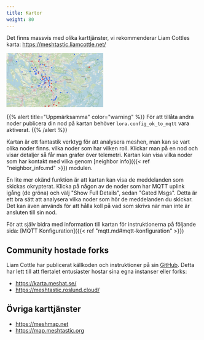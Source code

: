 ```yaml
---
title: Kartor
weight: 80
---
```

Det finns massvis med olika karttjänster, vi rekommenderar Liam Cottles karta:
https://meshtastic.liamcottle.net/

  <a href="https://meshtastic.liamcottle.net/"><img src="/background-map.png" width="50%"></a>

{{% alert title="Uppmärksamma" color="warning" %}}
För att tillåta andra noder publicera din nod på kartan behöver `lora.config_ok_to_mqtt` vara aktiverat.
{{% /alert %}}

Kartan är ett fantastik verktyg för att analysera meshen, man kan se vart olika noder finns. vilka noder som har vilken roll. Klickar man på en nod och visar detaljer så får man grafer över telemetri. Kartan kan visa vilka noder som har kontakt med vilka genom [neighbor info]({{< ref "neighbor_info.md" >}}) modulen.

En lite mer okänd funktion är att kartan kan visa de meddelanden som skickas okrypterat. Klicka på någon av de noder som har MQTT uplink igång (de gröna) och välj "Show Full Details", sedan "Gated Msgs". Detta är ett bra sätt att analysera vilka noder som hör de meddelanden du skickar. Det kan även används för att hålla koll på vad som skrivs när man inte är ansluten till sin nod.

För att själv bidra med information till kartan för instruktionerna på följande sida:
[MQTT Konfiguration]({{< ref "mqtt.md#mqtt-konfiguration" >}})


## Community hostade forks
Liam Cottle har publicerat källkoden och instruktioner på sin [GitHub](https://github.com/liamcottle/meshtastic-map). 
Detta har lett till att flertalet entusiaster hostar sina egna instanser eller forks:
* https://karta.meshat.se/
* https://meshtastic.roslund.cloud/



## Övriga karttjänster
* https://meshmap.net
* https://map.meshtastic.org